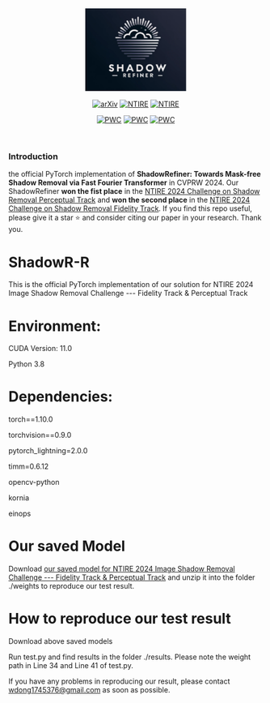 &nbsp;

<div align="center">
<p align="center"> <img src="figure/logo.png" width="200px"> </p>


[![arXiv](https://img.shields.io/badge/arxiv-paper-179bd3)](https://arxiv.org/abs/2406.02559)
[![NTIRE](https://img.shields.io/badge/NTIRE_Perceptual_2024-leaderboard_User🥇_ylxb-179bd3)](https://codalab.lisn.upsaclay.fr/competitions/17546#results)
[![NTIRE](https://img.shields.io/badge/NTIRE_Fidelity_2024-leaderboard_User🥈_ZXCV-179bd3)](https://codalab.lisn.upsaclay.fr/competitions/17539#results)

[![PWC](https://img.shields.io/endpoint.svg?url=https://paperswithcode.com/badge/shadowrefiner-towards-mask-free-shadow/shadow-removal-on-adjusted-istd)](https://paperswithcode.com/sota/shadow-removal-on-adjusted-istd?p=shadowrefiner-towards-mask-free-shadow)
[![PWC](https://img.shields.io/endpoint.svg?url=https://paperswithcode.com/badge/shadowrefiner-towards-mask-free-shadow/shadow-removal-on-istd)](https://paperswithcode.com/sota/shadow-removal-on-istd?p=shadowrefiner-towards-mask-free-shadow)
[![PWC](https://img.shields.io/endpoint.svg?url=https://paperswithcode.com/badge/shadowrefiner-towards-mask-free-shadow/shadow-removal-on-wsrd)](https://paperswithcode.com/sota/shadow-removal-on-wsrd?p=shadowrefiner-towards-mask-free-shadow)


</div>


&nbsp;

### Introduction
the official PyTorch implementation of **ShadowRefiner: Towards Mask-free Shadow Removal via Fast Fourier Transformer** in CVPRW 2024. Our ShadowRefiner **won the fist place** in the [NTIRE 2024 Challenge on Shadow Removal Perceptual Track](https://codalab.lisn.upsaclay.fr/competitions/17546) and **won the second place** in the [NTIRE 2024 Challenge on Shadow Removal Fidelity Track](https://codalab.lisn.upsaclay.fr/competitions/17539).  If you find this repo useful, please give it a star ⭐ and consider citing our paper in your research. Thank you.

# ShadowR-R

This is the official PyTorch implementation of our solution for NTIRE 2024 Image Shadow Removal Challenge --- Fidelity Track & Perceptual Track

# Environment:

CUDA Version: 11.0

Python 3.8

# Dependencies:

torch==1.10.0

torchvision==0.9.0

pytorch_lightning=2.0.0

timm=0.6.12

opencv-python 

kornia

einops



# Our saved Model
Download [our saved model for NTIRE 2024 Image Shadow Removal Challenge --- Fidelity Track & Perceptual Track](https://drive.google.com/file/d/1ntXl9vGVOFGel1-Pu1vbbWidOU3QH-IM/view?usp=sharing) and unzip it into the folder ./weights to reproduce our test result.

# How to reproduce our test result
Download above saved models

Run test.py and find results in the folder ./results. Please note the weight path in Line 34 and Line 41 of test.py.

If you have any problems in reproducing our result, please contact wdong1745376@gmail.com as soon as possible.






